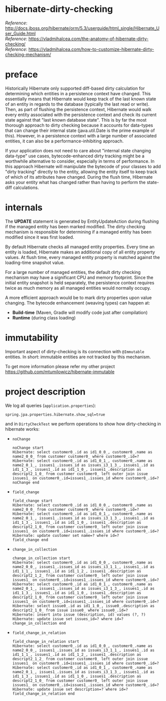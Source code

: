 # hibernate-dirty-checking

_Reference_: http://docs.jboss.org/hibernate/orm/5.3/userguide/html_single/Hibernate_User_Guide.html  
_Reference_: https://vladmihalcea.com/the-anatomy-of-hibernate-dirty-checking/  
_Reference_: https://vladmihalcea.com/how-to-customize-hibernate-dirty-checking-mechanism/

# preface
Historically Hibernate only supported diff-based dirty calculation for 
determining which entities in a persistence context have changed. This 
essentially means that Hibernate would keep track of the last known 
state of an entity in regards to the database (typically the last read 
or write). Then, as part of flushing the persistence context, Hibernate 
would walk every entity associated with the persistence context and check 
its current state against that "last known database state". This is by 
far the most thorough approach to dirty checking because it accounts for 
data-types that can change their internal state (java.util.Date is the 
prime example of this). However, in a persistence context with a large 
number of associated entities, it can also be a performance-inhibiting 
approach.

If your application does not need to care about "internal state changing 
data-type" use cases, bytecode-enhanced dirty tracking might be a 
worthwhile alternative to consider, especially in terms of performance. 
In this approach Hibernate will manipulate the bytecode of your classes 
to add "dirty tracking" directly to the entity, allowing the entity itself 
to keep track of which of its attributes have changed. During the flush 
time, Hibernate asks your entity what has changed rather than having to 
perform the state-diff calculations.

# internals
The **UPDATE** statement is generated by EntityUpdateAction during flushing 
if the managed entity has been marked modified. The dirty checking 
mechanism is responsible for determining if a managed entity has been 
modified since it was first loaded.

By default Hibernate checks all managed entity properties. Every time an 
entity is loaded, Hibernate makes an additional copy of all entity property 
values. At flush time, every managed entity property is matched against 
the loading-time snapshot value.

For a large number of managed entities, the default dirty checking 
mechanism may have a significant CPU and memory footprint. Since the 
initial entity snapshot is held separately, the persistence context 
requires twice as much memory as all managed entities would normally 
occupy.

A more efficient approach would be to mark dirty properties upon 
value changing. The bytecode enhancement (weaving types) can 
happen at:
* **Build-time** (Maven, Gradle will modify code just after compilation)
* **Runtime** (during class loading)

# immutability
Important aspect of dirty-checking is its connection with `@Immutable`
entities. In short: immutable entities are not tracked by this mechanism.

To get more information please refer my other project
https://github.com/mtumilowicz/hibernate-immutable

# project description
We log all queries (`application.properties`):
```
spring.jpa.properties.hibernate.show_sql=true
```
and in `DirtyCheckTest` we perform operations to show how dirty-checking
in hibernate works:
* `noChange`
    ```
    noChange start
    Hibernate: select customer0_.id as id1_0_0_, customer0_.name as name2_0_0_ from customer customer0_ where customer0_.id=?
    Hibernate: select customer0_.id as id1_0_1_, customer0_.name as name2_0_1_, issues1_.issues_id as issues_i3_1_3_, issues1_.id as id1_1_3_, issues1_.id as id1_1_0_, issues1_.description as descript2_1_0_ from customer customer0_ left outer join issue issues1_ on customer0_.id=issues1_.issues_id where customer0_.id=?
    noChange end
    ```
* `field_change`
    ```
    field_change start
    Hibernate: select customer0_.id as id1_0_0_, customer0_.name as name2_0_0_ from customer customer0_ where customer0_.id=?
    Hibernate: select customer0_.id as id1_0_1_, customer0_.name as name2_0_1_, issues1_.issues_id as issues_i3_1_3_, issues1_.id as id1_1_3_, issues1_.id as id1_1_0_, issues1_.description as descript2_1_0_ from customer customer0_ left outer join issue issues1_ on customer0_.id=issues1_.issues_id where customer0_.id=?
    Hibernate: update customer set name=? where id=?
    field_change end    
    ```
* `change_in_collection`
    ```
    change_in_collection start
    Hibernate: select customer0_.id as id1_0_0_, customer0_.name as name2_0_0_, issues1_.issues_id as issues_i3_1_1_, issues1_.id as id1_1_1_, issues1_.id as id1_1_2_, issues1_.description as descript2_1_2_ from customer customer0_ left outer join issue issues1_ on customer0_.id=issues1_.issues_id where customer0_.id=?
    Hibernate: select customer0_.id as id1_0_1_, customer0_.name as name2_0_1_, issues1_.issues_id as issues_i3_1_3_, issues1_.id as id1_1_3_, issues1_.id as id1_1_0_, issues1_.description as descript2_1_0_ from customer customer0_ left outer join issue issues1_ on customer0_.id=issues1_.issues_id where customer0_.id=?
    Hibernate: select issue0_.id as id1_1_0_, issue0_.description as descript2_1_0_ from issue issue0_ where issue0_.id=?
    Hibernate: insert into issue (description, id) values (?, ?)
    Hibernate: update issue set issues_id=? where id=?
    change_in_collection end    
    ```
* `field_change_in_relation`
    ```
    field_change_in_relation start
    Hibernate: select customer0_.id as id1_0_0_, customer0_.name as name2_0_0_, issues1_.issues_id as issues_i3_1_1_, issues1_.id as id1_1_1_, issues1_.id as id1_1_2_, issues1_.description as descript2_1_2_ from customer customer0_ left outer join issue issues1_ on customer0_.id=issues1_.issues_id where customer0_.id=?
    Hibernate: select customer0_.id as id1_0_1_, customer0_.name as name2_0_1_, issues1_.issues_id as issues_i3_1_3_, issues1_.id as id1_1_3_, issues1_.id as id1_1_0_, issues1_.description as descript2_1_0_ from customer customer0_ left outer join issue issues1_ on customer0_.id=issues1_.issues_id where customer0_.id=?
    Hibernate: update issue set description=? where id=?
    field_change_in_relation end    
    ```